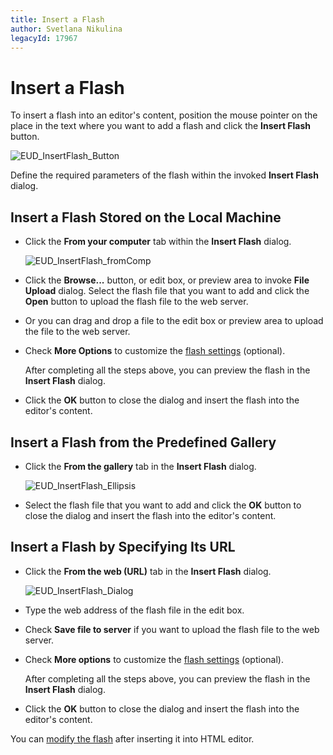 ```yaml
---
title: Insert a Flash
author: Svetlana Nikulina
legacyId: 17967
---
```

# Insert a Flash
To insert a flash into an editor's content, position the mouse pointer on the place in the text where you want to add a flash and click the **Insert Flash** button.

![EUD_InsertFlash_Button](../../../images/img25647.png)

Define the required parameters of the flash within the invoked **Insert Flash** dialog.

## Insert a Flash Stored on the Local Machine
* Click the **From your computer** tab within the **Insert Flash** dialog.
	
	![EUD_InsertFlash_fromComp](../../../images/img25655.png)
* Click the **Browse...** button, or edit box, or preview area to invoke **File Upload** dialog. Select the flash file that you want to add and click the **Open** button to upload the flash file to the web server.
* Or you can drag and drop a file to the edit box or preview area to upload the file to the web server.
* Check **More Options** to customize the [flash settings](flash-settings.md) (optional).
	
	After completing all the steps above, you can preview the flash in the **Insert Flash** dialog.
* Click the **OK** button to close the dialog and insert the flash into the editor's content.

## Insert a Flash from the Predefined Gallery
* Click the **From the gallery** tab in the **Insert Flash** dialog.
	
	![EUD_InsertFlash_Ellipsis](../../../images/img25653.png)
* Select the flash file that you want to add and click the **OK** button to close the dialog and insert the flash into the editor's content.

## Insert a Flash by Specifying Its URL
* Click the **From the web (URL)** tab in the **Insert Flash** dialog.
	
	![EUD_InsertFlash_Dialog](../../../images/img25650.png)
* Type the web address of the flash file in the edit box.
* Check **Save file to server** if you want to upload the flash file to the web server.
* Check **More options** to customize the [flash settings](flash-settings.md) (optional).
	
	After completing all the steps above, you can preview the flash in the **Insert Flash** dialog.
* Click the **OK** button to close the dialog and insert the flash into the editor's content.

You can [modify the flash](modify-flash-settings-in-html-editor.md) after inserting it into HTML editor.